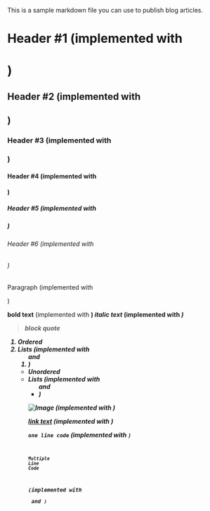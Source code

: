 This is a sample markdown file you can use to publish blog articles. 

# Header #1 (implemented with <h1>)
## Header #2 (implemented with <h2>)
### Header #3 (implemented with <h3>)
#### Header #4 (implemented with <h4>)
##### Header #5 (implemented with <h5>)
###### Header #6 (implemented with <h6>)

Paragraph (implemented with <p>)

**bold text** (implemented with <strong>)
*italic text* (implemented with <em>)

> block quote

1. Ordered
2. Lists
(implemented with <ol> and <li>)

- Unordered
- Lists
(implemented with <ul> and <li>)

![Image](https://imageurl.com) (implemented with <img>)

[link text](https://linkurl.com) (implemented with <a>)

`one line code` (implemented with <code>)

```
Multiple
Line
Code
```
(implemented with <pre> and <code>)
